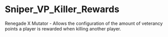 # Sniper_VP_Killer_Rewards
Renegade X Mutator - Allows the configuration of the amount of veterancy points a player is rewarded when killing another player.
